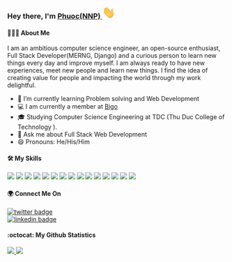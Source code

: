 ### Hey there, I'm <a  href="https://github.com/NNP/"> Phuoc(NNP) </a> <img  src="https://raw.githubusercontent.com/ABSphreak/ABSphreak/master/gifs/Hi.gif" width="30px"></h2>

#### 👨🏻‍💻 About Me

I am an ambitious computer science engineer, an open-source enthusiast, Full Stack Developer(MERNG, Django) and a curious person to learn new things every day and improve myself. I am always ready to have new experiences, meet new people and learn new things. I find the idea of creating value for people and impacting the world through my work delightful.

- 🌱 I’m currently learning Problem solving and Web Development
- 💻 I am currently a member at [Bigo](http://www.bigo.sg)
- 🎓 Studying Computer Science Engineering at TDC (Thu Duc College of Technology
  ).
- 💬 Ask me about Full Stack Web Development
- 😄 Pronouns: He/His/Him

#### 🛠 My Skills

![](https://img.shields.io/badge/HTML5-E34F26?style=for-the-badge&logo=html5&logoColor=white)
![](https://img.shields.io/badge/CSS3-1572B6?style=for-the-badge&logo=css3&logoColor=white)
![](https://img.shields.io/badge/JavaScript-F7DF1E?style=for-the-badge&logo=javascript&logoColor=black)
![](https://img.shields.io/badge/React-20232A?style=for-the-badge&logo=react&logoColor=61DAFB)
![](https://img.shields.io/badge/Node.js-43853D?style=for-the-badge&logo=node.js&logoColor=white)
![](https://img.shields.io/badge/Express.js-404D59?style=for-the-badge)
![](https://img.shields.io/badge/Django-38B2AC?style=for-the-badge&logo=django&logoColor=white)
![](https://img.shields.io/badge/GraphQL-gray?style=for-the-badge&logo=GraphQL&logoColor=#f705a3)
![](https://img.shields.io/badge/MongoDB-4EA94B?style=for-the-badge&logo=mongodb&logoColor=white)
![](https://img.shields.io/badge/Heroku-430098?style=for-the-badge&logo=heroku&logoColor=white)
![](https://img.shields.io/badge/Python-4285F4?style=for-the-badge&logo=python&logoColor=white)
![](https://img.shields.io/badge/Git-white?style=for-the-badge&logo=git&logoColor=Orange)
![](https://img.shields.io/badge/Github-eb4034?style=for-the-badge&logo=github&logoColor=black)
![](https://img.shields.io/badge/vscode-gray?style=for-the-badge&logo=visualstudiocode&logoColor=508cfa)
![](https://img.shields.io/badge/Material--UI-0081CB?style=for-the-badge&logo=material-ui&logoColor=white)

#### 🌍 Connect Me On

[![twitter badge](https://img.shields.io/badge/twitter-Phuoc-0077b5?style=social&logo=twitter)](https://twitter.com/PhuocNNP)<br/>
[![linkedin badge](https://img.shields.io/badge/linkedin-Phuoc-0077b5?style=social&logo=linkedin)](https://www.linkedin.com/in/phuoc-nguyen-5267631a0/)

#### :octocat: My Github Statistics

<a href="https://github.com/jacknnp">
  <img height="180em" src="https://github-readme-stats.vercel.app/api?username=jacknnp&theme=radical&show_icons=true" />
  <img height="180em" src="https://github-readme-stats.vercel.app/api/top-langs/?username=jacknnp&theme=radical&layout=compact" />
</a>

![]()

<br/>
